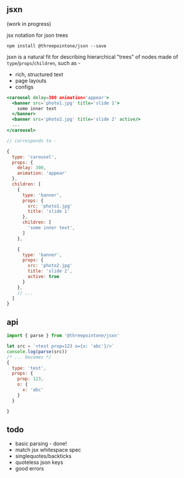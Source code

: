 jsxn
---

(work in progress)

jsx notation for json trees

`npm install @threepointone/jsxn --save`

jsxn is a natural fit for describing hierarchical "trees" of nodes made of `type`/`props`/`children`, such as -

- rich, structured text
- page layouts
- configs


```jsx
<carousel delay=300 animation='appear'>
  <banner src='photo1.jpg' title='slide 1'>
    some inner text
  </banner>  
  <banner src='photo2.jpg' title='slide 2' active/>
  ...
</carousel>

// corresponds to -

{
  type: 'carousel',
  props: {
    delay: 300,
    animation: 'appear'
  },  
  children: [
    {
      type: 'banner',
      props: {
        src: 'photo1.jpg'
        title: 'slide 1'
      },
      children: [
        'some inner text',
      ]
    },

    {
      type: 'banner',
      props: {
        src: 'photo2.jpg'
        title: 'slide 2',
        active: true
      }
    },
    // ...
  ]
}
```

api
---
```jsx
import { parse } from '@threepointone/jsxn'

let src = `<test prop=123 o={x: 'abc'}/>`
console.log(parse(src))
/* ... becomes */
{
  type: 'test',
  props: {
    prop: 123,
    o: {
      x: 'abc'
    }
  }

}

```


todo
---

- basic parsing - done!
- match jsx whitespace spec
- singlequotes/backticks
- quoteless json keys
- good errors
